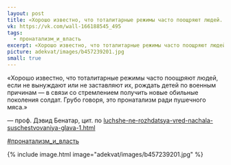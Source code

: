 ```yaml
---
layout: post
title: «Хорошо известно, что тоталитарные режимы часто поощряют людей...»
vk: https://vk.com/wall-166188545_495
tags:
  - пронатализм_и_власть
excerpt: «Хорошо известно, что тоталитарные режимы часто поощряют людей, если не вынуждают или не заставляют их, рождать детей по военным причинам — в связи со стремлением получить новые обильные поколения солдат. Грубо говоря, это пронатализм ради пушечного мяса.» — проф. Дэвид Бенатар,цит. по luchshe-ne-rozhdatsya-vred-nachala-suschestvovaniya-glava-1.html
picture: adekvat/images/b457239201.jpg
small: true
---
```

«Хорошо известно, что тоталитарные режимы часто поощряют людей, если не вынуждают или не заставляют их, рождать детей по военным причинам — в связи со стремлением получить новые обильные поколения солдат. Грубо говоря, это пронатализм ради пушечного мяса.»

— проф. Дэвид Бенатар,
цит. по [luchshe-ne-rozhdatsya-vred-nachala-suschestvovaniya-glava-1.html](luchshe-ne-rozhdatsya-vred-nachala-suschestvovaniya-glava-1.html)

[#пронатализм_и_власть](poisk.html#пронатализм_и_власть)

{% include image.html image="adekvat/images/b457239201.jpg" %}